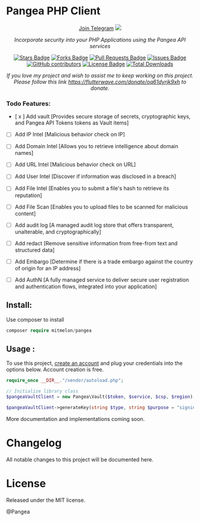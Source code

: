 # Pangea PHP Client

<div align="center">
<a href="https://t.me/+7jfbiGKhn55iODlk">Join Telegram</a>
<a href="https://twitter.com/manomitehq" ><img src="https://img.shields.io/twitter/follow/manomitehq.svg?style=social" /> </a>
<br>

<i>Incorporate security into your PHP Applications using the Pangea API services</i>

<a href="https://github.com/mitmelon/pangea/stargazers"><img src="https://img.shields.io/github/stars/mitmelon/pangea" alt="Stars Badge"/></a>
<a href="https://github.com/mitmelon/pangea/network/members"><img src="https://img.shields.io/github/forks/mitmelon/pangea" alt="Forks Badge"/></a>
<a href="https://github.com/mitmelon/pangea/pulls"><img src="https://img.shields.io/github/issues-pr/mitmelon/pangea" alt="Pull Requests Badge"/></a>
<a href="https://github.com/mitmelon/pangea/issues"><img src="https://img.shields.io/github/issues/mitmelon/pangea" alt="Issues Badge"/></a>
<a href="https://github.com/mitmelon/pangea/graphs/contributors"><img alt="GitHub contributors" src="https://img.shields.io/github/contributors/mitmelon/pangea?color=2b9348"></a>
<a href="https://github.com/mitmelon/pangea/blob/master/LICENSE"><img src="https://img.shields.io/github/license/mitmelon/pangea?color=2b9348" alt="License Badge"/></a> [![Total Downloads](http://poser.pugx.org/mitmelon/pangea/downloads)](https://packagist.org/packages/mitmelon/pangea)

<i>If you love my project and wish to assist me to keep working on this project. Please follow this link <a href="https://flutterwave.com/donate/oq61dyrjk9xh">https://flutterwave.com/donate/oq61dyrjk9xh</a> to donate.</i>

</div>

### Todo Features:

  - [ x ] Add vault [Provides secure storage of secrets, cryptographic keys, and Pangea API Tokens tokens as Vault items]
  - [ ] Add IP Intel [Malicious behavior check on IP]
  - [ ] Add Domain Intel [Allows you to retrieve intelligence about domain names]
  - [ ] Add URL Intel [Malicious behavior check on URL]
  - [ ] Add User Intel [Discover if information was disclosed in a breach]
  - [ ] Add File Intel [Enables you to submit a file's hash to retrieve its reputation]
  - [ ] Add File Scan [Enables you to upload files to be scanned for malicious content]
  - [ ] Add audit log [A managed audit log store that offers transparent, unalterable, and cryptographically]
  - [ ] Add redact [Remove sensitive information from free-from text and structured data]
  - [ ] Add Embargo [Determine if there is a trade embargo against the country of origin for an IP address]
  - [ ] Add AuthN [A fully managed service to deliver secure user registration and authentication flows, integrated into your application]


## Install:

Use composer to install

```php
composer require mitmelon/pangea
```

## Usage :

To use this project, [create an account](https://pangea.cloud) and plug your credentials into the options below. Account creation is free. 

```php
require_once __DIR__."/vendor/autoload.php";

// Initialize library class
$pangeaVaultClient = new Pangea\Vault($token, $service, $csp, $region);

$pangeaVaultClient->generateKey(string $type, string $purpose = "signing", string $keyName = null, string $folderName = null, array $metadata = array(), string | array $tags = null, string $rotation_frequency = '10d', string $rotation_state = 'inherited', string $expiration = null)


```

More documentation and implementations coming soon.

# Changelog

All notable changes to this project will be documented here.

# License

Released under the MIT license.

@Pangea
